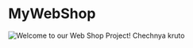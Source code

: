 # MyWebShop
![Welcome to our Web Shop Project!](https://sun4.dataix-kz-akkol.userapi.com/Fof-ihiciZAp3gxYP8lIm15w373NCo3Icty8tw/fDHrlw1PqQI.jpg)
Chechnya kruto